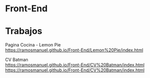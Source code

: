 # Front-End

# Trabajos

Pagina Cocina - Lemon Pie <br>
https://ramosmanuel.github.io/Front-End/Lemon%20Pie/index.html

CV Batman <br>
https://ramosmanuel.github.io/Front-End/CV%20Batman/index.html
https://ramosmanuel.github.io/Front-End/CV%20Batman/index.html


